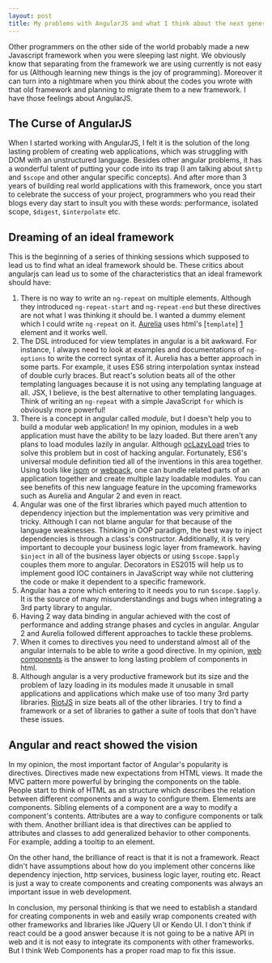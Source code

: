 ```yaml
---
layout: post
title: My problems with AngularJS and what I think about the next generation web frameworks
---
```


Other programmers on the other side of the world probably made a new Javascript framework when you were sleeping last night. We obviously know that separating from the framework we are using currently is not easy for us (Although learning new things is the joy of programming). Moreover it can turn into a nightmare when you think about the codes you wrote with that old framework and planning to migrate them to a new framework. I have those feelings about AngularJS.

## The Curse of AngularJS
When I started working with AngularJS, I felt it is the solution of the long lasting problem of creating web applications, which was struggling with DOM with an unstructured language. Besides other angular problems, it has a wonderful talent of putting your code into its trap (I am talking about `$http` and `$scope` and other angular specific concepts). And after more than 3 years of building real world applications with this framework, once you start to celebrate the success of your project, programmers who you read their blogs every day start to insult you with these words: performance, isolated scope, `$digest`, `$interpolate` etc.

## Dreaming of an ideal framework
This is the beginning of a series of thinking sessions which supposed to lead us to find what an ideal framework should be. These critics about angularjs can lead us to some of the characteristics that an ideal framework should have:

1. There is no way to write an `ng-repeat` on multiple elements. Although they introduced `ng-repeat-start` and `ng-repeat-end` but these directives are not what I was thinking it should be. I wanted a dummy element which I could write `ng-repeat` on it. [Aurelia][aurelia] uses html's [`template`] [1] element and it works well.
2. The DSL introduced for view templates in angular is a bit awkward. For instance, I always need to look at examples and documentations of `ng-options` to write the correct syntax of it. Aurelia has a better approach in some parts. For example, it uses ES6 string interpolation syntax instead of double curly braces. But react's solution beats all of the other templating languages because it is not using any templating language at all. JSX, I believe, is the best alternative to other templating languages. Think of writing an `ng-repeat` with a simple JavaScript `for` which is obviously more powerful! 
3. There is a concept in angular called _module_, but I doesn't help you to build a modular web application! In my opinion, modules in a web application must have the ability to be lazy loaded. But there aren't any plans to load modules lazily in angular. Although [ocLazyLoad][2] tries to solve this problem but in cost of hacking angular. Fortunately, ES6's universal module definition tied all of the inventions in this area together. Using tools like [jspm][jspm] or [webpack][webpack], one can bundle related parts of an application together and create multiple lazy loadable modules. You can see benefits of this new language feature in the upcoming frameworks such as Aurelia and Angular 2 and even in react.
4. Angular was one of the first libraries which payed much attention to dependency injection but the implementation was very primitive and tricky. Although I can not blame angular for that because of the language weaknesses. Thinking in OOP paradigm, the best way to inject dependencies is through a class's constructor. Additionally, it is very important to decouple your business logic layer from framework. having `$inject` in all of the business layer objects or using `$scope.$apply` couples them more to angular. Decorators in ES2015 will help us to implement good IOC containers in JavaScript way while not cluttering the code or make it dependent to a specific framework. 
5. Angular has a zone which entering to it needs you to run `$scope.$apply`. It is the source of many misunderstandings and bugs when integrating a 3rd party library to angular.
6. Having 2 way data binding in angular achieved with the cost of performance and adding strange phases and cycles in angular. Angular 2 and Aurelia followed different approaches to tackle these problems. 
7. When it comes to directives you need to understand almost all of the angular internals to be able to write a good directive. In my opinion, [web components][webcomponents] is the answer to long lasting problem of components in html.
8. Although angular is a very productive framework but its size and the problem of lazy loading in its modules made it unusable in small applications and applications which make use of too many 3rd party libraries. [RiotJS][3] in size beats all of the other libraries.
I try to find a framework or a set of libraries to gather a suite of tools that don't have these issues.

## Angular and react showed the vision
In my opinion, the most important factor of Angular's popularity is directives. Directives made new expectations from HTML views. It made the MVC pattern more powerful by bringing the components on the table. People start to think of HTML as an structure which describes the relation between different components and a way to configure them. Elements are components. Sibling elements of a component are a way to modify a component's contents. Attributes are a way to configure components or talk with them. Another brilliant idea is that directives can be applied to attributes and classes to add generalized behavior to other components. For example, adding a tooltip to an element.

On the other hand, the brilliance of react is that it is not a framework. React didn't have assumptions about how do you implement other concerns like dependency injection, http services, business logic layer, routing etc. React is just a way to create components and creating components was always an important issue in web development.

In conclusion, my personal thinking is that we need to establish a standard for creating components in web and easily wrap components created with other frameworks and libraries like JQuery UI or Kendo UI. I don't think if react could be a good answer because it is not going to be a native API in web and it is not easy to integrate its components with other frameworks. But I think Web Components has a proper road map to fix this issue.

 [1]: https://developer.mozilla.org/en-US/docs/Web/HTML/Element/template
 [2]: https://oclazyload.readme.io/
 [3]: http://riotjs.com/
 [aurelia]: http://aurelia.io
 [jspm]: http://jspm.io/
 [webpack]: https://webpack.github.io/
 [webcomponents]: http://webcomponents.org/